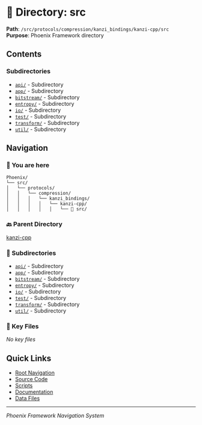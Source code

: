 # 📁 Directory: src

**Path**: `/src/protocols/compression/kanzi_bindings/kanzi-cpp/src`  
**Purpose**: Phoenix Framework directory

## Contents

### Subdirectories
- [`api/`](./api/DIRECTORY_MAP.md) - Subdirectory
- [`app/`](./app/DIRECTORY_MAP.md) - Subdirectory
- [`bitstream/`](./bitstream/DIRECTORY_MAP.md) - Subdirectory
- [`entropy/`](./entropy/DIRECTORY_MAP.md) - Subdirectory
- [`io/`](./io/DIRECTORY_MAP.md) - Subdirectory
- [`test/`](./test/DIRECTORY_MAP.md) - Subdirectory
- [`transform/`](./transform/DIRECTORY_MAP.md) - Subdirectory
- [`util/`](./util/DIRECTORY_MAP.md) - Subdirectory

## Navigation

### 📍 You are here
```
Phoenix/
└── src/
│   └── protocols/
│   │   └── compression/
│   │   │   └── kanzi_bindings/
│   │   │   │   └── kanzi-cpp/
│   │   │   │   │   └── 📍 src/

```

### 🔙 Parent Directory
[kanzi-cpp](..)

### 📂 Subdirectories
- [`api/`](./api/DIRECTORY_MAP.md) - Subdirectory
- [`app/`](./app/DIRECTORY_MAP.md) - Subdirectory
- [`bitstream/`](./bitstream/DIRECTORY_MAP.md) - Subdirectory
- [`entropy/`](./entropy/DIRECTORY_MAP.md) - Subdirectory
- [`io/`](./io/DIRECTORY_MAP.md) - Subdirectory
- [`test/`](./test/DIRECTORY_MAP.md) - Subdirectory
- [`transform/`](./transform/DIRECTORY_MAP.md) - Subdirectory
- [`util/`](./util/DIRECTORY_MAP.md) - Subdirectory

### 📄 Key Files
*No key files*

## Quick Links
- [Root Navigation](/NAVIGATION.md)
- [Source Code](/src/DIRECTORY_MAP.md)
- [Scripts](/scripts/DIRECTORY_MAP.md)
- [Documentation](/docs/DIRECTORY_MAP.md)
- [Data Files](/data/DIRECTORY_MAP.md)

---
*Phoenix Framework Navigation System*
